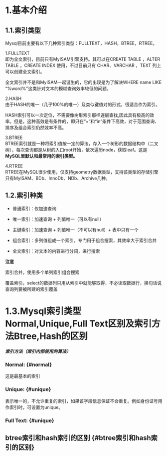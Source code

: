 # 1.基本介绍

## 1.1.索引类型

Mysql目前主要有以下几种索引类型：FULLTEXT，HASH，BTREE，RTREE。

1.FULLTEXT  
即为全文索引，目前只有MyISAM引擎支持。其可以在CREATE TABLE ，ALTER TABLE ，CREATE INDEX 使用，不过目前只有 CHAR、VARCHAR ，TEXT 列上可以创建全文索引。

全文索引并不是和MyISAM一起诞生的，它的出现是为了解决WHERE name LIKE “%word%"这类针对文本的模糊查询效率较低的问题。

2.HASH  
由于HASH的唯一（几乎100%的唯一）及类似键值对的形式，很适合作为索引。

HASH索引可以一次定位，不需要像树形索引那样逐层查找,因此具有极高的效率。但是，这种高效是有条件的，即只在“=”和“in”条件下高效，对于范围查询、排序及组合索引仍然效率不高。

3.BTREE  
BTREE索引就是一种将索引值按一定的算法，存入一个树形的数据结构中（二叉树），每次查询都是从树的入口root开始，依次遍历node，获取leaf。这是**MySQL里默认和最常用的索引类型。**

4.RTREE  
RTREE在MySQL很少使用，仅支持geometry数据类型，支持该类型的存储引擎只有MyISAM、BDb、InnoDb、NDb、Archive几种。

## 1.2.索引种类

* 普通索引：仅加速查询

* 唯一索引：加速查询 + 列值唯一（可以有null）

* 主键索引：加速查询 + 列值唯一（不可以有null）+ 表中只有一个

* 组合索引：多列值组成一个索引，专门用于组合搜索，其效率大于索引合并

* 全文索引：对文本的内容进行分词，进行搜索

**注意**

索引合并，使用多个单列索引组合搜索

覆盖索引，select的数据列只用从索引中就能够取得，不必读取数据行，换句话说查询列要被所建的索引覆盖

# 1.3.Mysql索引类型Normal,Unique,Full Text区别及索引方法Btree,Hash的区别

##### 索引方法（索引内部使用的算法）

### Normal: {#normal}

这是最基本的索引

### Unique: {#unique}

表示唯一的，不允许重复的索引，如果该字段信息保证不会重复。例如身份证号用作索引时，可设置为unique。

### Full Text: {#unique}

## btree索引和hash索引的区别 {#btree索引和hash索引的区别}



